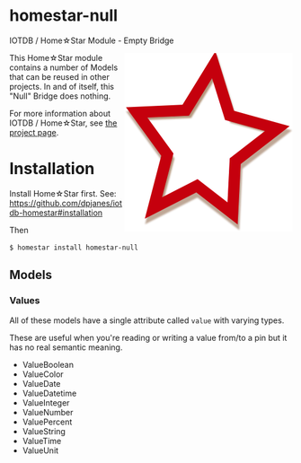 # homestar-null
IOTDB / Home☆Star Module - Empty Bridge

<img src="https://github.com/dpjanes/iotdb-homestar/blob/master/docs/HomeStar.png" align="right" />

This Home☆Star module contains a number of Models that can be reused
in other projects. In and of itself, this "Null" Bridge 
does nothing.

For more information about IOTDB / Home☆Star,
see [the project page](https://github.com/dpjanes/iotdb-homestar).

# Installation

Install Home☆Star first. 
See: https://github.com/dpjanes/iotdb-homestar#installation

Then

    $ homestar install homestar-null

## Models
### Values

All of these models have a single
attribute called <code>value</code>
with varying types. 

These are useful when you're reading
or writing a value from/to a pin
but it has no real semantic meaning.

* ValueBoolean
* ValueColor
* ValueDate
* ValueDatetime
* ValueInteger
* ValueNumber
* ValuePercent
* ValueString
* ValueTime
* ValueUnit
